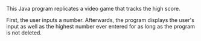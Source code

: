 This Java program replicates a video game that tracks the high score.

First, the user inputs a number. Afterwards, the program displays the user's input as well as the highest number ever entered
for as long as the program is not deleted.
